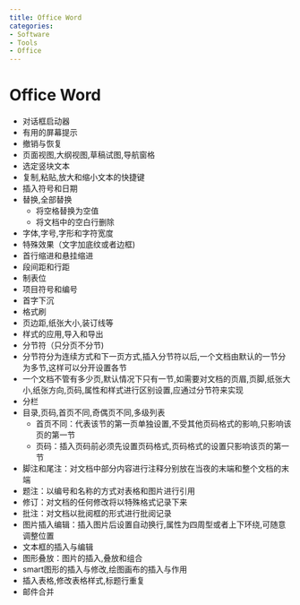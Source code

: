```yaml
---
title: Office Word
categories:
- Software
- Tools
- Office
---
```

# Office Word

- 	对话框启动器
- 	有用的屏幕提示
- 	撤销与恢复
- 	页面视图,大纲视图,草稿试图,导航窗格
- 	选定竖块文本
- 	复制,粘贴,放大和缩小文本的快捷键
- 	插入符号和日期
- 	替换,全部替换
    - 将空格替换为空值
    - 	将文档中的空白行删除
- 	字体,字号,字形和字符宽度
- 	特殊效果（文字加底纹或者边框)
- 	首行缩进和悬挂缩进
- 	段间距和行距
- 	制表位
- 	项目符号和编号
- 	首字下沉
- 	格式刷
- 	页边距,纸张大小,装订线等
- 	样式的应用,导入和导出
- 	分节符（只分页不分节)
- 	分节符分为连续方式和下一页方式,插入分节符以后,一个文档由默认的一节分为多节,这样可以分开设置各节
- 	一个文档不管有多少页,默认情况下只有一节,如需要对文档的页眉,页脚,纸张大小,纸张方向,页码,属性和样式进行区别设置,应通过分节符来实现
- 	分栏
- 	目录,页码,首页不同,奇偶页不同,多级列表
    - 	首页不同：代表该节的第一页单独设置,不受其他页码格式的影响,只影响该页的第一节
    - 	页码：插入页码前必须先设置页码格式,页码格式的设置只影响该页的第一节
- 	脚注和尾注：对文档中部分内容进行注释分别放在当夜的末端和整个文档的末端
- 	题注：以编号和名称的方式对表格和图片进行引用
- 	修订：对文档的任何修改将以特殊格式记录下来
- 	批注：对文档以批阅框的形式进行批阅记录
- 	图片插入编辑：插入图片后设置自动换行,属性为四周型或者上下环绕,可随意调整位置
- 	文本框的插入与编辑
- 	图形叠放：图片的插入,叠放和组合
- 	smart图形的插入与修改,绘图画布的插入与作用
- 	插入表格,修改表格样式,标题行重复
- 	邮件合并